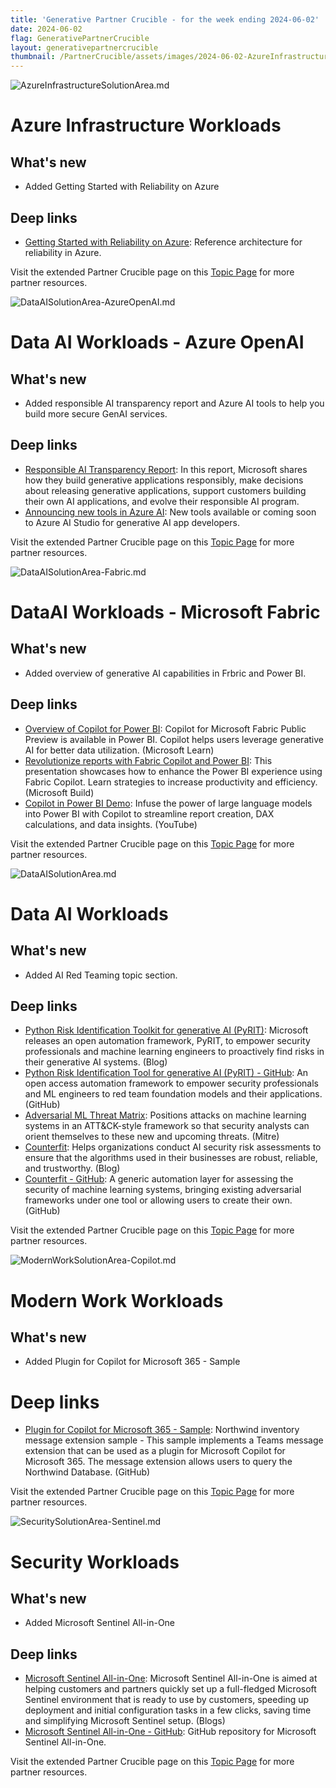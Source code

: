 ```yaml
---
title: 'Generative Partner Crucible - for the week ending 2024-06-02'
date: 2024-06-02
flag: GenerativePartnerCrucible
layout: generativepartnercrucible
thumbnail: /PartnerCrucible/assets/images/2024-06-02-AzureInfrastructureSolutionArea.md-image.png
---
```

![ AzureInfrastructureSolutionArea.md ]( /PartnerCrucible/assets/images/2024-06-02-AzureInfrastructureSolutionArea.md-image.png )

# Azure Infrastructure Workloads

## What's new

- Added Getting Started with Reliability on Azure

## Deep links

- [Getting Started with Reliability on Azure](https://techcommunity.microsoft.com/t5/azure-architecture-blog/getting-started-with-reliability-on-azure-ensuring-cloud/ba-p/4152905): Reference architecture for reliability in Azure.

Visit the extended Partner Crucible page on this [Topic Page](https://lagimik.github.io/PartnerCrucible/AzureInfrastructureSolutionArea) for more partner resources.

![ DataAISolutionArea-AzureOpenAI.md ]( /PartnerCrucible/assets/images/2024-06-02-DataAISolutionArea-AzureOpenAI.md-image.png )

# Data AI Workloads - Azure OpenAI

## What's new

- Added responsible AI transparency report and Azure AI tools to help you build more secure GenAI services.

## Deep links

- [Responsible AI Transparency Report](https://query.prod.cms.rt.microsoft.com/cms/api/am/binary/RW1l5BO): In this report, Microsoft shares how they build generative applications responsibly, make decisions about releasing generative applications, support customers building their own AI applications, and evolve their responsible AI program.
- [Announcing new tools in Azure AI](https://azure.microsoft.com/en-us/blog/announcing-new-tools-in-azure-ai-to-help-you-build-more-secure-and-trustworthy-generative-ai-applications/): New tools available or coming soon to Azure AI Studio for generative AI app developers.

Visit the extended Partner Crucible page on this [Topic Page](https://lagimik.github.io/PartnerCrucible/DataAISolutionArea-AzureOpenAI) for more partner resources.

![ DataAISolutionArea-Fabric.md ]( /PartnerCrucible/assets/images/2024-06-02-DataAISolutionArea-Fabric.md-image.png )

# DataAI Workloads - Microsoft Fabric

## What's new

- Added overview of generative AI capabilities in Frbric and Power BI.

## Deep links

- [Overview of Copilot for Power BI](https://learn.microsoft.com/en-us/power-bi/create-reports/copilot-introduction): Copilot for Microsoft Fabric Public Preview is available in Power BI. Copilot helps users leverage generative AI for better data utilization. (Microsoft Learn)
- [Revolutionize reports with Fabric Copilot and Power BI](https://build.microsoft.com/en-US/sessions/be2b066b-8785-4c92-97d6-9e42e4be74fd?source=sessions): This presentation showcases how to enhance the Power BI experience using Fabric Copilot. Learn strategies to increase productivity and efficiency. (Microsoft Build)
- [Copilot in Power BI Demo](https://www.youtube.com/watch?v=wr__6tM5U6I): Infuse the power of large language models into Power BI with Copilot to streamline report creation, DAX calculations, and data insights. (YouTube)

Visit the extended Partner Crucible page on this [Topic Page](https://lagimik.github.io/PartnerCrucible/DataAISolutionArea-Fabric) for more partner resources.

![ DataAISolutionArea.md ]( /PartnerCrucible/assets/images/2024-06-02-DataAISolutionArea.md-image.png )

# Data AI Workloads

## What's new

- Added AI Red Teaming topic section.

## Deep links

- [Python Risk Identification Toolkit for generative AI (PyRIT)](https://www.microsoft.com/en-us/security/blog/2024/02/22/announcing-microsofts-open-automation-framework-to-red-team-generative-ai-systems/): Microsoft releases an open automation framework, PyRIT, to empower security professionals and machine learning engineers to proactively find risks in their generative AI systems. (Blog)
- [Python Risk Identification Tool for generative AI (PyRIT) - GitHub](https://github.com/Azure/PyRIT): An open access automation framework to empower security professionals and ML engineers to red team foundation models and their applications. (GitHub)
- [Adversarial ML Threat Matrix](https://github.com/mitre/advmlthreatmatrix): Positions attacks on machine learning systems in an ATT&CK-style framework so that security analysts can orient themselves to these new and upcoming threats. (Mitre)
- [Counterfit](https://www.microsoft.com/en-us/security/blog/2021/05/03/ai-security-risk-assessment-using-counterfit/): Helps organizations conduct AI security risk assessments to ensure that the algorithms used in their businesses are robust, reliable, and trustworthy. (Blog)
- [Counterfit - GitHub](https://github.com/Azure/counterfit): A generic automation layer for assessing the security of machine learning systems, bringing existing adversarial frameworks under one tool or allowing users to create their own. (GitHub)

Visit the extended Partner Crucible page on this [Topic Page](https://lagimik.github.io/PartnerCrucible/DataAISolutionArea) for more partner resources.

![ ModernWorkSolutionArea-Copilot.md ]( /PartnerCrucible/assets/images/2024-06-02-ModernWorkSolutionArea-Copilot.md-image.png )

# Modern Work Workloads

## What's new

- Added Plugin for Copilot for Microsoft 365 - Sample

# Deep links

- [Plugin for Copilot for Microsoft 365 - Sample](https://github.com/OfficeDev/Copilot-for-M365-Plugins-Samples/tree/main/samples/msgext-northwind-inventory-ts): Northwind inventory message extension sample - This sample implements a Teams message extension that can be used as a plugin for Microsoft Copilot for Microsoft 365. The message extension allows users to query the Northwind Database. (GitHub)

Visit the extended Partner Crucible page on this [Topic Page](https://lagimik.github.io/PartnerCrucible/ModernWorkSolutionArea-Copilot) for more partner resources.

![ SecuritySolutionArea-Sentinel.md ]( /PartnerCrucible/assets/images/2024-06-02-SecuritySolutionArea-Sentinel.md-image.png )

# Security Workloads

## What's new

- Added Microsoft Sentinel All-in-One

## Deep links

- [Microsoft Sentinel All-in-One](https://techcommunity.microsoft.com/t5/microsoft-sentinel-blog/announcing-microsoft-sentinel-all-in-one-v2/ba-p/3800037): Microsoft Sentinel All-in-One is aimed at helping customers and partners quickly set up a full-fledged Microsoft Sentinel environment that is ready to use by customers, speeding up deployment and initial configuration tasks in a few clicks, saving time and simplifying Microsoft Sentinel setup. (Blogs)
- [Microsoft Sentinel All-in-One - GitHub](https://github.com/Azure/Azure-Sentinel/tree/master/Tools/Sentinel-All-In-One): GitHub repository for Microsoft Sentinel All-in-One.

Visit the extended Partner Crucible page on this [Topic Page](https://lagimik.github.io/PartnerCrucible/SecuritySolutionArea-Sentinel) for more partner resources.


